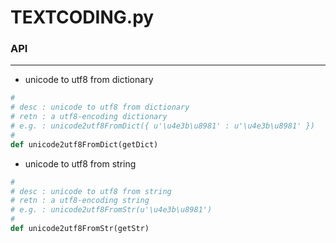 # TEXTCODING.py



### API
---

* unicode to utf8 from dictionary

```python
#
# desc : unicode to utf8 from dictionary
# retn : a utf8-encoding dictionary
# e.g. : unicode2utf8FromDict({ u'\u4e3b\u8981' : u'\u4e3b\u8981' }) 
#
def unicode2utf8FromDict(getDict)
```

* unicode to utf8 from string

```python
#
# desc : unicode to utf8 from string
# retn : a utf8-encoding string
# e.g. : unicode2utf8FromStr(u'\u4e3b\u8981')
#       
def unicode2utf8FromStr(getStr)
```

